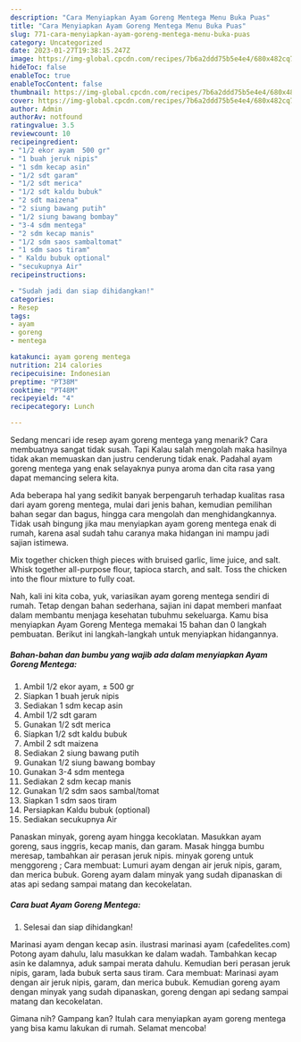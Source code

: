 ```yaml
---
description: "Cara Menyiapkan Ayam Goreng Mentega Menu Buka Puas"
title: "Cara Menyiapkan Ayam Goreng Mentega Menu Buka Puas"
slug: 771-cara-menyiapkan-ayam-goreng-mentega-menu-buka-puas
category: Uncategorized
date: 2023-01-27T19:38:15.247Z
image: https://img-global.cpcdn.com/recipes/7b6a2ddd75b5e4e4/680x482cq70/ayam-goreng-mentega-foto-resep-utama.jpg
hideToc: false
enableToc: true
enableTocContent: false
thumbnail: https://img-global.cpcdn.com/recipes/7b6a2ddd75b5e4e4/680x482cq70/ayam-goreng-mentega-foto-resep-utama.jpg
cover: https://img-global.cpcdn.com/recipes/7b6a2ddd75b5e4e4/680x482cq70/ayam-goreng-mentega-foto-resep-utama.jpg
author: Admin
authorAv: notfound
ratingvalue: 3.5
reviewcount: 10
recipeingredient:
- "1/2 ekor ayam  500 gr"
- "1 buah jeruk nipis"
- "1 sdm kecap asin"
- "1/2 sdt garam"
- "1/2 sdt merica"
- "1/2 sdt kaldu bubuk"
- "2 sdt maizena"
- "2 siung bawang putih"
- "1/2 siung bawang bombay"
- "3-4 sdm mentega"
- "2 sdm kecap manis"
- "1/2 sdm saos sambaltomat"
- "1 sdm saos tiram"
- " Kaldu bubuk optional"
- "secukupnya Air"
recipeinstructions:

- "Sudah jadi dan siap dihidangkan!"
categories:
- Resep
tags:
- ayam
- goreng
- mentega

katakunci: ayam goreng mentega 
nutrition: 214 calories
recipecuisine: Indonesian
preptime: "PT38M"
cooktime: "PT48M"
recipeyield: "4"
recipecategory: Lunch

---
```



Sedang mencari ide resep ayam goreng mentega yang menarik? Cara membuatnya sangat tidak susah. Tapi Kalau salah mengolah maka hasilnya tidak akan memuaskan dan justru cenderung tidak enak. Padahal ayam goreng mentega yang enak selayaknya punya aroma dan cita rasa yang dapat memancing selera kita.


Ada beberapa hal yang sedikit banyak berpengaruh terhadap kualitas rasa dari ayam goreng mentega, mulai dari jenis bahan, kemudian pemilihan bahan segar dan bagus, hingga cara mengolah dan menghidangkannya. Tidak usah bingung jika mau menyiapkan ayam goreng mentega enak di rumah, karena asal sudah tahu caranya maka hidangan ini mampu jadi sajian istimewa.

Mix together chicken thigh pieces with bruised garlic, lime juice, and salt. Whisk together all-purpose flour, tapioca starch, and salt. Toss the chicken into the flour mixture to fully coat.


Nah, kali ini kita coba, yuk, variasikan ayam goreng mentega sendiri di rumah. Tetap dengan bahan sederhana, sajian ini dapat memberi manfaat dalam membantu menjaga kesehatan tubuhmu sekeluarga. Kamu bisa menyiapkan Ayam Goreng Mentega memakai 15 bahan dan 0 langkah pembuatan. Berikut ini langkah-langkah untuk menyiapkan hidangannya.

<!--inarticleads1-->

##### Bahan-bahan dan bumbu yang wajib ada dalam menyiapkan Ayam Goreng Mentega:

1. Ambil 1/2 ekor ayam, ± 500 gr
1. Siapkan 1 buah jeruk nipis
1. Sediakan 1 sdm kecap asin
1. Ambil 1/2 sdt garam
1. Gunakan 1/2 sdt merica
1. Siapkan 1/2 sdt kaldu bubuk
1. Ambil 2 sdt maizena
1. Sediakan 2 siung bawang putih
1. Gunakan 1/2 siung bawang bombay
1. Gunakan 3-4 sdm mentega
1. Sediakan 2 sdm kecap manis
1. Gunakan 1/2 sdm saos sambal/tomat
1. Siapkan 1 sdm saos tiram
1. Persiapkan  Kaldu bubuk (optional)
1. Sediakan secukupnya Air


Panaskan minyak, goreng ayam hingga kecoklatan. Masukkan ayam goreng, saus inggris, kecap manis, dan garam. Masak hingga bumbu meresap, tambahkan air perasan jeruk nipis. minyak goreng untuk menggoreng ; Cara membuat: Lumuri ayam dengan air jeruk nipis, garam, dan merica bubuk. Goreng ayam dalam minyak yang sudah dipanaskan di atas api sedang sampai matang dan kecokelatan. 

<!--inarticleads2-->

##### Cara buat Ayam Goreng Mentega:


1. Selesai dan siap dihidangkan!

Marinasi ayam dengan kecap asin. ilustrasi marinasi ayam (cafedelites.com) Potong ayam dahulu, lalu masukkan ke dalam wadah. Tambahkan kecap asin ke dalamnya, aduk sampai merata dahulu. Kemudian beri perasan jeruk nipis, garam, lada bubuk serta saus tiram. Cara membuat: Marinasi ayam dengan air jeruk nipis, garam, dan merica bubuk. Kemudian goreng ayam dengan minyak yang sudah dipanaskan, goreng dengan api sedang sampai matang dan kecokelatan. 

Gimana nih? Gampang kan? Itulah cara menyiapkan ayam goreng mentega yang bisa kamu lakukan di rumah. Selamat mencoba!
